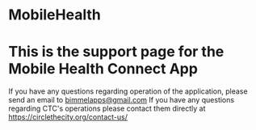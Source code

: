 # MobileHealth 
# This is the support page for the Mobile Health Connect App
If you have any questions regarding operation of the application, please send an email to bimmelapps@gmail.com
If you have any questions regarding CTC's operations please contact them directly at https://circlethecity.org/contact-us/
